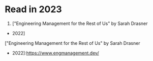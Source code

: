 # Read in 2023

1. ["Engineering Management for the Rest of Us" by Sarah Drasner
 - 2022]


["Engineering Management for the Rest of Us" by Sarah Drasner
 - 2022]:https://www.engmanagement.dev/

